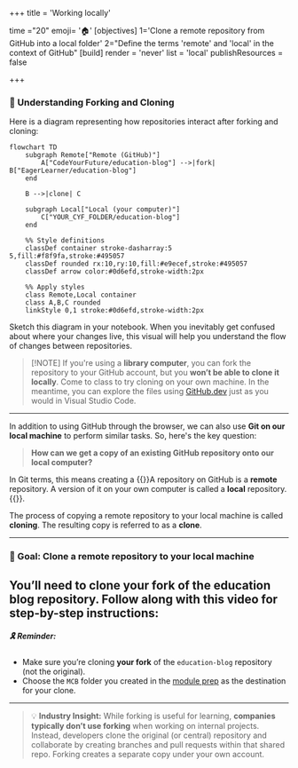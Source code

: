 +++
title = 'Working locally'

time ="20"
emoji= '🏠'
[objectives]
    1='Clone a remote repository from GitHub into a local folder'
    2="Define the terms 'remote' and 'local' in the context of GitHub"
[build]
  render = 'never'
  list = 'local'
  publishResources = false

+++

### 📌 Understanding Forking and Cloning

Here is a diagram representing how repositories interact after forking and cloning:

```mermaid
flowchart TD
    subgraph Remote["Remote (GitHub)"]
        A["CodeYourFuture/education-blog"] -->|fork| B["EagerLearner/education-blog"]
    end
    
    B -->|clone| C
    
    subgraph Local["Local (your computer)"]
        C["YOUR_CYF_FOLDER/education-blog"]
    end
    
    %% Style definitions
    classDef container stroke-dasharray:5 5,fill:#f8f9fa,stroke:#495057
    classDef rounded rx:10,ry:10,fill:#e9ecef,stroke:#495057
    classDef arrow color:#0d6efd,stroke-width:2px
    
    %% Apply styles
    class Remote,Local container
    class A,B,C rounded
    linkStyle 0,1 stroke:#0d6efd,stroke-width:2px
```

Sketch this diagram in your notebook. When you inevitably get confused about where your changes live, this visual will help you understand the flow of changes between repositories.

> \[!NOTE]
> If you're using a **library computer**, you can fork the repository to your GitHub account, but you **won’t be able to clone it locally**. Come to class to try cloning on your own machine. In the meantime, you can explore the files using [GitHub.dev](https://github.dev) just as you would in Visual Studio Code.

---

In addition to using GitHub through the browser, we can also use **Git on our local machine** to perform similar tasks. So, here's the key question:

> **How can we get a copy of an existing GitHub repository onto our local computer?**

In Git terms, this means creating a {{<tooltip title="local copy">}}A repository on GitHub is a **remote** repository. A version of it on your own computer is called a **local** repository.{{</tooltip>}}.

The process of copying a remote repository to your local machine is called **cloning**. The resulting copy is referred to as a **clone**.

---

### 🌟 Goal: Clone a remote repository to your local machine

You’ll need to **clone your fork** of the education blog repository. Follow along with this video for step-by-step instructions:
---

##### 🎗️ Reminder:

* Make sure you’re cloning **your fork** of the `education-blog` repository (not the original).
* Choose the `MCB` folder you created in the [module prep](/user-data/prep/#create-cyf-folder) as the destination for your clone.

---

> 💡 **Industry Insight:**
> While forking is useful for learning, **companies typically don’t use forking** when working on internal projects. Instead, developers clone the original (or central) repository and collaborate by creating branches and pull requests within that shared repo. Forking creates a separate copy under your own account.
